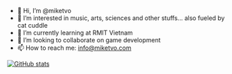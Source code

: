 - 👋 Hi, I’m @miketvo
- 👀 I’m interested in music, arts, sciences and other stuffs... also fueled by cat cuddle
- 🌱 I’m currently learning at RMIT Vietnam
- 💞️ I’m looking to collaborate on game development
- 📫 How to reach me: info@miketvo.com

[![GitHub stats](https://github-readme-stats.vercel.app/api?username=miketvo&include_all_commits=true&show_icons=true&custom_title=GitHub+Stats&bg_color=30,0b525b,144552,1b3a4b,212f45&title_color=fff&text_color=fff&icon_color=fff)](https://github.com/miketvo)

<!---
miketvo/miketvo is a ✨ special ✨ repository because its `README.md` (this file) appears on your GitHub profile.
You can click the Preview link to take a look at your changes.
--->
